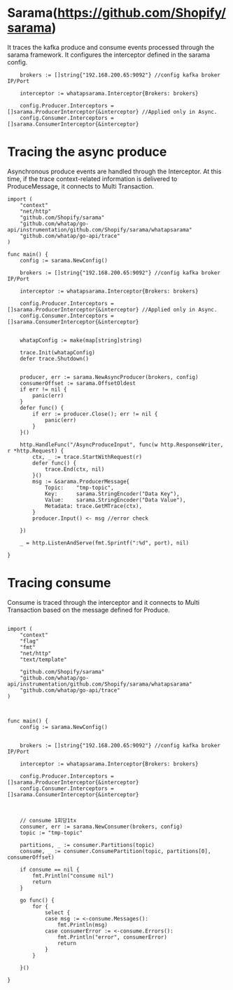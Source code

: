 # Sarama(https://github.com/Shopify/sarama)

It traces the kafka produce and consume events processed through the sarama framework.
It configures the interceptor defined in the sarama config.

```
	brokers := []string{"192.168.200.65:9092"} //config kafka broker IP/Port

	interceptor := whatapsarama.Interceptor{Brokers: brokers}

	config.Producer.Interceptors = []sarama.ProducerInterceptor{&interceptor} //Applied only in Async.
	config.Consumer.Interceptors = []sarama.ConsumerInterceptor{&interceptor}

```

# Tracing the async produce

Asynchronous produce events are handled through the Interceptor.
At this time, if the trace context-related information is delivered to ProduceMessage, it connects to Multi Transaction.

```
import (
	"context"
	"net/http"
	"github.com/Shopify/sarama"
	"github.com/whatap/go-api/instrumentation/github.com/Shopify/sarama/whatapsarama"
	"github.com/whatap/go-api/trace"
)

func main() {
	config := sarama.NewConfig()

	brokers := []string{"192.168.200.65:9092"} //config kafka broker IP/Port

	interceptor := whatapsarama.Interceptor{Brokers: brokers}

	config.Producer.Interceptors = []sarama.ProducerInterceptor{&interceptor} //Applied only in Async.
	config.Consumer.Interceptors = []sarama.ConsumerInterceptor{&interceptor}


	whatapConfig := make(map[string]string)

	trace.Init(whatapConfig)
	defer trace.Shutdown()


	producer, err := sarama.NewAsyncProducer(brokers, config)
	consumerOffset := sarama.OffsetOldest
	if err != nil {
		panic(err)
	}
	defer func() {
		if err := producer.Close(); err != nil {
			panic(err)
		}
	}()

	http.HandleFunc("/AsyncProduceInput", func(w http.ResponseWriter, r *http.Request) {
		ctx, _ := trace.StartWithRequest(r)
		defer func() {
			trace.End(ctx, nil)
		}()
		msg := &sarama.ProducerMessage{
			Topic:    "tmp-topic",
			Key:      sarama.StringEncoder("Data Key"),
			Value:    sarama.StringEncoder("Data Value"),
			Metadata: trace.GetMTrace(ctx),
		}
		producer.Input() <- msg //error check

	})

	_ = http.ListenAndServe(fmt.Sprintf(":%d", port), nil)

}

```

# Tracing consume

Consume is traced through the interceptor and it connects to Multi Transaction based on the message defined for Produce.

```

import (
	"context"
	"flag"
	"fmt"
	"net/http"
	"text/template"

	"github.com/Shopify/sarama"
	"github.com/whatap/go-api/instrumentation/github.com/Shopify/sarama/whatapsarama"
	"github.com/whatap/go-api/trace"
)



func main() {
	config := sarama.NewConfig()


	brokers := []string{"192.168.200.65:9092"} //config kafka broker IP/Port

	interceptor := whatapsarama.Interceptor{Brokers: brokers}

	config.Producer.Interceptors = []sarama.ProducerInterceptor{&interceptor}
	config.Consumer.Interceptors = []sarama.ConsumerInterceptor{&interceptor}



	// consume 1회당1tx
	consumer, err := sarama.NewConsumer(brokers, config)
	topic := "tmp-topic"

	partitions, _ := consumer.Partitions(topic)
	consume, _ := consumer.ConsumePartition(topic, partitions[0], consumerOffset)

	if consume == nil {
		fmt.Println("consume nil")
		return
	}

	go func() {
		for {
			select {
			case msg := <-consume.Messages():
				fmt.Println(msg)
			case consumerError := <-consume.Errors():
				fmt.Println("error", consumerError)
				return
			}
		}

	}()

}

```
